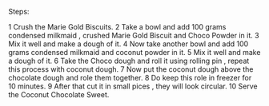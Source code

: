 Steps:

1 Crush the Marie Gold Biscuits.
2 Take a bowl and add 100 grams condensed milkmaid , crushed 
  Marie Gold Biscuit and Choco Powder in it.
3 Mix it well and make a dough of it.
4 Now take another bowl and add 100 grams condensed milkmaid
  and coconut powder in it.
5 Mix it well and make a dough of it.
6 Take the Choco dough and roll it using rolling pin , repeat this
  process with coconut dough.
7 Now put the coconut dough above the chocolate dough and role 
  them together.
8 Do keep this role in freezer for 10 minutes.
9 After that cut it in small pices , they will look circular.
10 Serve the Coconut Chocolate Sweet.
